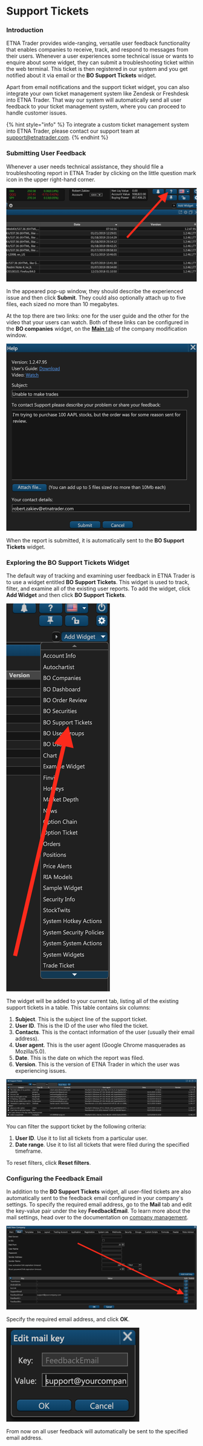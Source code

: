 # Support Tickets

### Introduction

ETNA Trader provides wide-ranging, versatile user feedback functionality that enables companies to receive, track, and respond to messages from their users. Whenever a user experiences some technical issue or wants to enquire about some widget, they can submit a troubleshooting ticket within the web terminal. This ticket is then registered in our system and you get notified about it via email or the **BO Support Tickets** widget.

Apart from email notifications and the support ticket widget, you can also integrate your own ticket management system like Zendesk or Freshdesk into ETNA Trader. That way our system will automatically send all user feedback to your ticket management system, where you can proceed to handle customer issues. 

{% hint style="info" %}
To integrate a custom ticket management system into ETNA Trader, please contact our support team at support@etnatrader.com.
{% endhint %}

### Submitting User Feedback

Whenever a user needs technical assistance, they should file a troubleshooting report in ETNA Trader by clicking on the little question mark icon in the upper right-hand corner.

![](../../.gitbook/assets/screenshot-2019-02-04-at-16.09.41.png)

In the appeared pop-up window, they should describe the experienced issue and then click **Submit**. They could also optionally attach up to five files, each sized no more than 10 megabytes.

At the top there are two links: one for the user guide and the other for the video that your users can watch. Both of these links can be configured in the **BO companies** widget, on the [**Main** tab](bo-companies/main-tab.md) of the company modification window.

![](../../.gitbook/assets/screenshot-2019-02-04-at-16.15.08.png)

When the report is submitted, it is automatically sent to the **BO Support Tickets** widget.

### Exploring the BO Support Tickets Widget

The default way of tracking and examining user feedback in ETNA Trader is to use a widget entitled **BO Support Tickets**. This widget is used to track, filter, and examine all of the existing user reports. To add the widget, click **Add Widget** and then click **BO Support Tickets**.

![](../../.gitbook/assets/screenshot-2019-02-04-at-16.37.07.png)

The widget will be added to your current tab, listing all of the existing support tickets in a table. This table contains six columns:

1. **Subject**. This is the subject line of the support ticket.
2. **User ID**. This is the ID of the user who filed the ticket.
3. **Contacts**. This is the contact information of the user \(usually their email address\).
4. **User agent**. This is the user agent \(Google Chrome masquerades as Mozilla/5.0\).
5. **Date**. This is the date on which the report was filed.
6. **Version**. This is the version of ETNA Trader in which the user was experiencing issues.

![](../../.gitbook/assets/screenshot-2019-02-04-at-16.42.16.png)

You can filter the support ticket by the following criteria:

1. **User ID**. Use it to list all tickets from a particular user.
2. **Date range**. Use it to list all tickets that were filed during the specified timeframe.

To reset filters, click **Reset filters**.

### Configuring the Feedback Email

In addition to the **BO Support Tickets** widget, all user-filed tickets are also automatically sent to the feedback email configured in your company's settings. To specify the required email address, go to the **Mail** tab and edit the key-value pair under the key **FeedbackEmail**. To learn more about the mail settings, head over to the documentation on [company management](bo-companies/2.-email.md).

![](../../.gitbook/assets/screenshot-2019-02-04-at-17.37.25.png)

Specify the required email address, and click **OK**.

![](../../.gitbook/assets/screenshot-2019-02-04-at-17.52.58.png)

From now on all user feedback will automatically be sent to the specified email address.





### 











